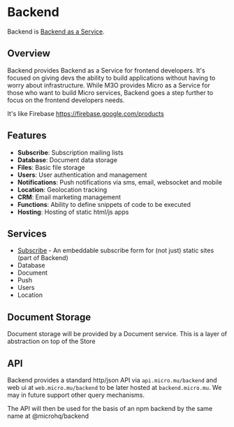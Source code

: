 # Backend

Backend is [Backend as a Service](https://www.cloudflare.com/learning/serverless/glossary/backend-as-a-service-baas/).

## Overview

Backend provides Backend as a Service for frontend developers. It's focused on giving devs the ability to build 
applications without having to worry about infrastructure. While M3O provides Micro as a Service for those 
who want to build Micro services, Backend goes a step further to focus on the frontend developers needs.

It's like Firebase https://firebase.google.com/products

## Features

- **Subscribe**: Subscription mailing lists
- **Database**: Document data storage
- **Files**: Basic file storage
- **Users**: User authentication and management
- **Notifications**: Push notifications via sms, email, websocket and mobile
- **Location**: Geolocation tracking
- **CRM**: Email marketing management
- **Functions**: Ability to define snippets of code to be executed
- **Hosting**: Hosting of static html/js apps

## Services

- [Subscribe](subscribe.md) - An embeddable subscribe form for (not just) static sites (part of Backend) 
- Database
- Document
- Push
- Users
- Location

## Document Storage

Document storage will be provided by a Document service. This is a layer of abstraction on top of the Store

## API

Backend provides a standard http/json API via `api.micro.mu/backend` and web ui at `web.micro.mu/backend` to be 
later hosted at `backend.micro.mu`. We may in future support other query mechanisms.

The API will then be used for the basis of an npm backend by the same name at @microhq/backend
